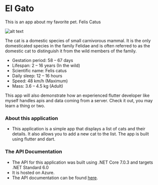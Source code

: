 # El Gato
This is an app about my favorite pet. Felis Catus

![alt text](http://www.whycatwhy.com/wp-content/uploads/2016/05/cat-playing-with-blanket.gif)

The cat is a domestic species of small carnivorous mammal. It is the only domesticated species in the family Felidae and is often referred to as the domestic cat to distinguish it from the wild members of the family.

- Gestation period: 58 – 67 days
- Lifespan: 2 – 16 years (In the wild)
- Scientific name: Felis catus
- Daily sleep: 12 – 16 hours
- Speed: 48 km/h (Maximum)
- Mass: 3.6 – 4.5 kg (Adult)


This app will also demonstrate how an experienced flutter developer like myself handles apis and data coming from a server. 
Check it out, you may learn a thing or two.

### About this application

- This application is a simple app that displays a list of cats and their details. It also allows you to add a new cat to the list. The app is built using flutter and dart.  

### The API Documentation
- The API for this application was built using .NET Core 7.0.3 and targets .NET Standard 6.0
- It is hosted on Azure. 
- The API documentation can be found [here](https://elgatoapi.azurewebsites.net/swagger/index.html).
